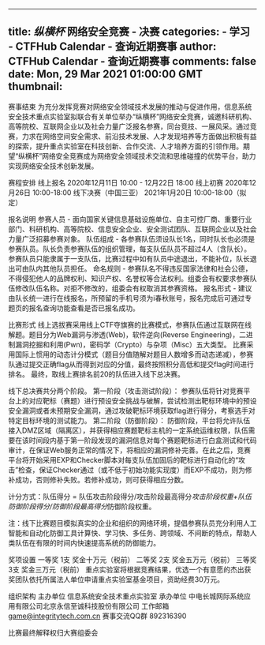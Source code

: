 
---
title: _纵横杯_ 网络安全竞赛 - 决赛
categories: 
    - 学习
    - CTFHub Calendar - 查询近期赛事
author: CTFHub Calendar - 查询近期赛事
comments: false
date: Mon, 29 Mar 2021 01:00:00 GMT
thumbnail: 
---

<div>   
赛事结束
为充分发挥竞赛对网络安全领域技术发展的推动与促进作用，信息系统安全技术重点实验室拟联合有关单位举办“纵横杯”网络安全竞赛，诚邀科研机构、高等院校、互联网企业以及社会力量广泛报名参赛，同台竞技、一展风采。通过竞赛，力求在网络空间安全需求、前沿技术发展、人才发现培养等方面做出积极有益的探索，提升重点实验室在科技创新、合作交流、人才培养方面的引领作用。期望“纵横杯”网络安全竞赛成为网络安全领域技术交流和思维碰撞的优势平台，助力实现网络安全技术创新发展。

赛程安排
线上报名 2020年12月11日 10:00 - 12月22日 18:00
线上初赛 2020年12月26日 10:00-18:00
线下决赛（中国三亚） 2021年1月20日 10:00-18:00（拟定）

报名说明
参赛人员 - 面向国家关键信息基础设施单位、自主可控厂商、重要行业部门、科研机构、高等院校、信息安全企业、安全测试团队、互联网企业以及社会力量广泛招募参赛对象。
队伍组成 - 各参赛队伍须设队长1名，同时队长也必须是参赛队员。队长负责参赛队伍的组织管理，每支队伍队员不超过4人（含队长）。参赛队员只能隶属于一支队伍，比赛过程中如有队员中途退出，不能补位，队长退出可由队内其他队员担任。
命名规则 - 参赛队名不得违反国家法律和社会公德，不得侵犯他人的品牌权利、知识产权、名誉权等合法权利。组委会有权要求参赛队伍修改队伍名称。对拒不修改的，组委会有权取消其参赛资格。
报名形式 - 建议由队长统一进行在线报名，所预留的手机号须为i春秋账号，报名完成后可通过专题页的报名查询功能查看是否已报名成功。

比赛形式
线上选拔赛采用线上CTF夺旗赛的比赛模式，参赛队伍通过互联网在线解题。题目分为Web漏洞与渗透(Web)，软件逆向(Reverse Engineering)，二进制漏洞挖掘和利用(Pwn)，密码学（Crypto）与杂项（Misc）五大类型。
比赛采用国际上惯用的动态计分模式（题目分值随解对题目人数增多而动态递减），参赛队通过提交正确flag从而得到对应的分值，最终按照积分高低和提交flag时间进行排名。
最终，取线上赛排名前20的队伍进入线下总决赛。

线下总决赛共分两个阶段。
第一阶段（攻击测试阶段）：
参赛队伍将针对竞赛平台上的对应靶标（赛题）进行预设安全挑战与破解，尝试检测出靶标环境中的预设安全漏洞或者未预期安全漏洞，通过攻破靶标环境获取flag进行得分，考察选手对特定目标环境的测试能力。
第二阶段（防御阶段）：
防御阶段，平台将允许队伍接入DMZ区域（隔离区），并获得相应赛题靶标主机的一定系统运维权限，队伍需要在该时间段内基于第一阶段发现的漏洞信息对每个赛题靶标进行白盒测试和代码审计，在保证Web服务正常的情况下，将相应的漏洞修补完善。在此之后，竞赛平台将开始采用EXP和Checker脚本对每支队伍加固后的靶标进行自动化的“攻击”检查，保证Checker通过（或不低于初始功能实现度）而EXP不成功，则为修补成功，否则修补失败。若修补成功，则可获得相应分数。

计分方式：队伍得分 = 队伍攻击阶段得分/攻击阶段最高得分*攻击阶段权重+队伍防御阶段得分/防御阶段最高得分*防御阶段权重。

注：线下比赛题目模拟真实的企业和组织的网络环境，提倡参赛队员充分利用人工智能和自动化防御工具计算快、学习快、多任务、跨领域、不间断的特点，帮助人类队伍在有限的时间内快速提高系统的防御能力。


奖项设置
一等奖 1支 奖金十万元（税前）
二等奖 2支 奖金五万元（税前）
三等奖 3支 奖金三万元（税前）
重点实验室将根据竞赛结果，优选一个有意愿的杰出获奖团队依托所属法人单位申请重点实验室基金项目，资助经费30万元。

组织架构
主办单位 信息系统安全技术重点实验室
承办单位 中电长城网际系统应用有限公司北京永信至诚科技股份有限公司
工作邮箱 game@integritytech.com.cn
赛事交流QQ群 892316390

比赛最终解释权归大赛组委会  
</div>
            